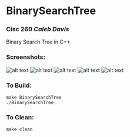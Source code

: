 # BinarySearchTree
### Cisc 260 *Caleb Davis*
Binary Search Tree in C++

### Screenshots:
![alt text](https://github.com/Khaleeb/BinarySearchTree/blob/main/Screenshots/insertAndPrinting.png "Inserting and Printing")
![alt text](https://github.com/Khaleeb/BinarySearchTree/blob/main/Screenshots/removeNoKids.png "Removing No Kids")
![alt text](https://github.com/Khaleeb/BinarySearchTree/blob/main/Screenshots/removeOneKid.png "Remove One Kid")
![alt text](https://github.com/Khaleeb/BinarySearchTree/blob/main/Screenshots/removeTwoKids.png "Remove Two Kids")
![alt text](https://github.com/Khaleeb/BinarySearchTree/blob/main/Screenshots/removeRootTwoKids.png "Remove Two Kids Root")

### To Build:
```
make BinarySearchTree
./BinarySearchTree
```

### To Clean:
```
make clean
```
